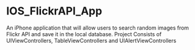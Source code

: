 # IOS_FlickrAPI_App
An iPhone application that will allow users to search random images from Flickr API and save it in the local database. Project Consists of UIViewControllers, TableViewControllers and UIAlertViewControllers 
